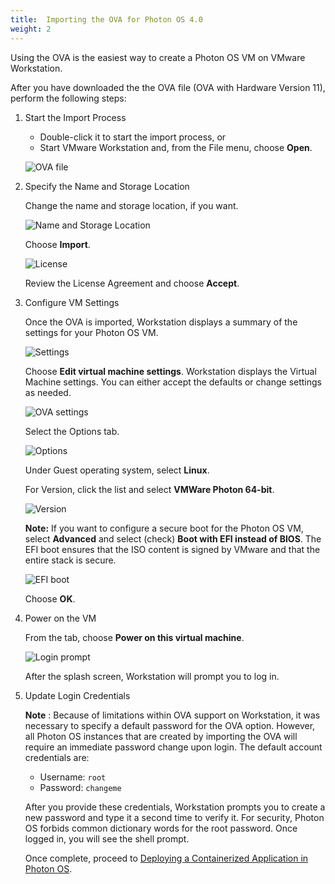 ```yaml
---
title:  Importing the OVA for Photon OS 4.0
weight: 2
---
```


Using the OVA is the easiest way to create a Photon OS VM on VMware Workstation. 

After you have downloaded the the OVA file (OVA with Hardware Version 11), perform the following steps:

1. Start the Import Process

    - Double-click it to start the import process, or
    - Start VMware Workstation and, from the File menu, choose **Open**.

    ![OVA file](/docs/installation-guide/images/ws-ova-import.png)

1. Specify the Name and Storage Location

    Change the name and storage location, if you want.
    
    ![Name and Storage Location](/docs/installation-guide/images/ws-ova-path.png)
    
    Choose **Import**.
    
    ![License](/docs/installation-guide/images/ws-ova-license.png)
    
    Review the License Agreement and choose **Accept**.

1. Configure VM Settings

    Once the OVA is imported, Workstation displays a summary of the settings for your Photon OS VM.
    
    ![Settings](/docs/installation-guide/images/ws-ova-settings.png)
    
    Choose **Edit virtual machine settings**. Workstation displays the Virtual Machine settings. You can either accept the defaults or change settings as needed.
    
    ![OVA settings](/docs/installation-guide/images/ws-ova-settings-edit.png)
    
    Select the Options tab.
    
    ![Options](/docs/installation-guide/images/ws-ova-settings-options.png)

    Under Guest operating system, select **Linux**.
    
    For Version, click the list and select **VMWare Photon 64-bit**.
    
    ![Version](/docs/installation-guide/images/ws-ova-os.png)
    
    **Note:**  If you want to configure a secure boot for the Photon OS VM, select **Advanced**  and select (check) **Boot with EFI instead of BIOS**. The EFI boot ensures that the ISO content is signed by VMware and that the entire stack is secure.
    
    ![EFI boot](/docs/installation-guide/images/ws-ova-settings-efi.png)
    
    Choose **OK**.

1. Power on the VM

    From the tab, choose  **Power on this virtual machine**.
    
     ![Login prompt](/docs/installation-guide/images/splashscreen23.png)
    
    After the splash screen, Workstation will prompt you to log in.

1. Update Login Credentials

    **Note** : Because of limitations within OVA support on Workstation, it was necessary to specify a default password for the OVA option. However, all Photon OS instances that are created by importing the OVA will require an immediate password change upon login. The default account credentials are:
    
    - Username: ``root``
    - Password: ``changeme``
    
    After you provide these credentials, Workstation prompts you to create a new password and type it a second time to verify it. For security, Photon OS forbids common dictionary words for the root password. Once logged in, you will see the shell prompt.
    
   
    
    Once complete, proceed to [Deploying a Containerized Application in Photon OS](/docs/installation-guide/deploying-a-containerized-application-in-photon-os/).